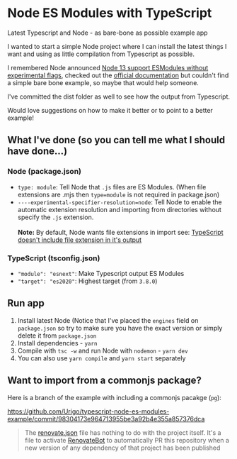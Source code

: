 # Node ES Modules with TypeScript

Latest Typescript and Node - as bare-bone as possible example app

I wanted to start a simple Node project where I can install the latest things I want and using as little compilation from Typescript as possible.

I remembered Node announced [Node 13 support ESModules without experimental flags](https://medium.com/@nodejs/announcing-core-node-js-support-for-ecmascript-modules-c5d6dc29b663), checked out the [official documentation](https://nodejs.org/api/esm.html) but couldn't find a simple bare bone example, so maybe that would help someone.

I've committed the dist folder as well to see how the output from Typescript.

Would love suggestions on how to make it better or to point to a better example!

## What I've done (so you can tell me what I should have done...)

### Node (package.json)

- `type: module`: Tell Node that `.js` files are ES Modules. (When file extensions are .mjs then `type=module` is not required in package.json)
- `----experimental-specifier-resolution=node`: Tell Node to enable the automatic extension resolution and importing from directories without specify the `.js` extension.<br /><br />**Note:** By default, Node wants file extensions in import see: [TypeScript doesn't include file extension in it's output](https://github.com/microsoft/TypeScript/issues/16577)

### TypeScript (tsconfig.json)

- `"module": "esnext"`: Make Typescript output ES Modules
- `"target": "es2020"`: Highest target (from `3.8.0`)

## Run app

1. Install latest Node (Notice that I've placed the `engines` field on `package.json` so try to make sure you have the exact version or simply delete it from `package.json`
2. Install dependencies - `yarn`
3. Compile with `tsc -w` and run Node with `nodemon` - `yarn dev`
4. You can also use `yarn compile` and `yarn start` separately

## Want to import from a commonjs package?

Here is a branch of the example with including a commonjs pacakge (`pg`):

https://github.com/Urigo/typescript-node-es-modules-example/commit/98304173e964713955be3a92b4e355a857376dca

> The [renovate.json](https://github.com/Urigo/typescript-node-es-modules-example/blob/master/renovate.json) file has nothing to do with the project itself. It's a file to activate [RenovateBot](https://github.com/renovatebot/renovate) to automatically PR this repository when a new version of any dependency of that project has been published
